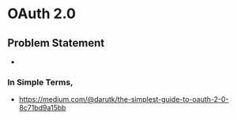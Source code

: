 # OAuth 2.0

## Problem Statement
- 

### In Simple Terms, 
- https://medium.com/@darutk/the-simplest-guide-to-oauth-2-0-8c71bd9a15bb
